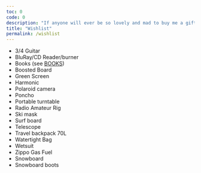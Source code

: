 ```yaml
---
toc: 0
code: 0
description: "If anyone will ever be so lovely and mad to buy me a gift, this is what I need. Actually, it’s just a way to check if the stuff I want is what I really need. I know things in this list are quite big, that’s why it’s only a <b>wish</b>list."
title: "Wishlist"
permalink: /wishlist
---
```

- 3/4 Guitar
- BluRay/CD Reader/burner
- Books (see [BOOKS](./books))
- Boosted Board
- Green Screen
- Harmonic
- Polaroid camera
- Poncho
- Portable turntable
- Radio Amateur Rig
- Ski mask
- Surf board
- Telescope
- Travel backpack 70L
- Watertight Bag
- Wetsuit
- Zippo Gas Fuel
- Snowboard
- Snowboard boots
